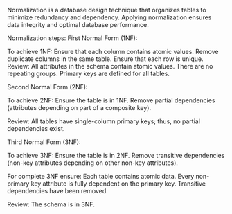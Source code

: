 Normalization is a database design technique that organizes tables to minimize redundancy and dependency. Applying normalization ensures data integrity and optimal database performance.

Normalization steps:
First Normal Form (1NF):

To achieve 1NF:
    Ensure that each column contains atomic values.
    Remove duplicate columns in the same table.
    Ensure that each row is unique.
Review:
    All attributes in the schema contain atomic values.
    There are no repeating groups.
    Primary keys are defined for all tables.

Second Normal Form (2NF):

To achieve 2NF:
    Ensure the table is in 1NF.
    Remove partial dependencies (attributes depending on part of a composite key).

Review:
    All tables have single-column primary keys; thus, no partial dependencies exist.

Third Normal Form (3NF):

To achieve 3NF:
    Ensure the table is in 2NF.
    Remove transitive dependencies (non-key attributes depending on other non-key attributes).

For complete 3NF ensure:
    Each table contains atomic data.
    Every non-primary key attribute is fully dependent on the primary key.
    Transitive dependencies have been removed.

Review:
    The schema is in 3NF.